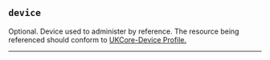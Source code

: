 ## `device`

Optional. Device used to administer by reference. The resource being referenced should conform to <a href="https://simplifier.net/hl7fhirukcorer4/ukcoredevice">UKCore-Device Profile.</a>

---